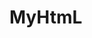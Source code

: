 # MyHtmL
<html>
    <head>
       <meta charset="UTF-8">
        <title>

        </title>
    </head>
    <body>
        <audio src="myVoice.mp3" controls muted autoplay loop preload="none"> لسامع اول البوم لي

        </audio><h1>it is new brand<h1><!--controls um Button zu zeigen und die Audiofiles zu steuern-->
        <!--muted لجعل القيمة الافتراضية صامت-->
        <!--autoplay automatische Wiedergabe bestimmte Browsers-->
        <!--loop wiederholte Abspielung-->
        <!--preload="none" to prevent automatic download ; "metadata" für automatische Wiedergabe; "auto" abhänig von der Geschwindigkeit des Internets-->
    
    </body>
</html>
